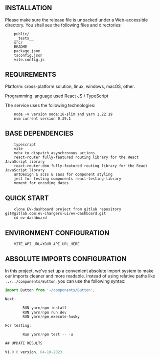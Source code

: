 ## INSTALLATION

Please make sure the release file is unpacked under a Web-accessible
directory. You shall see the following files and directories:

        public/
        __tests__
        src/
        README
        package.json
        tsconfig.json
        vite.config.js

## REQUIREMENTS

Platform: cross-platform solution, linux, windows, macOS, other.

Programming language used React JS / TypeScript

The service uses the following technologies:

        node -v version node:18-slim and yarn 1.22.19
        nvm current version 0.39.1

## BASE DEPENDENCIES

        typescript
        vite
        mobx to dispatch asynchronous actions.
        react-router fully-featured routing library for the React JavaScript library
        react-router-dom fully-featured routing library for the React JavaScript library
        antDesign & scss & sass for component styling
        jest for testing components react-testing-library
        moment for encoding dates

## QUICK START

        clone EV-dashboard project from gitlab repository git@gitlab.com:ev-chargers-ui/ev-dashboard.git
        cd ev-dashboard

## ENVIRONMENT CONFIGURATION

        VITE_API_URL=YOUR_API_URL_HERE

## ABSOLUTE IMPORTS CONFIGURATION

In this project, we've set up a convenient absolute import system to make our imports cleaner and more readable. Instead of using relative paths like `../../components/Button`, you can use the following syntax:

```javascript
import Button from '~/components/Button';

Next:

        RUN yarn/npm install
        RUN yarn/npm run dev
        RUN yarn/npm execute-husky

For testing:

        Run yarn/npm test -- -u   

## UPDATE RESULTS

V1.0.0 version, 04-10-2023

